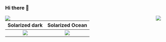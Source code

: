 ### Hi there 👋

<a href="https://github.com/lpradel">
  <img align="left" src="https://github-readme-stats.vercel.app/api/top-langs/?username=lpradel" />
</a>
<a href="https://github.com/lpradel">
  <img align="right" src="https://github-readme-stats.vercel.app/api?username=lpradel&show_icons=true&count_private=true" />
</a>

Solarized dark             |  Solarized Ocean
:-------------------------:|:-------------------------:
![](https://github-readme-stats.vercel.app/api/top-langs/?username=lpradel)  |  ![](https://github-readme-stats.vercel.app/api?username=lpradel&show_icons=true&count_private=true)

<!--
**lpradel/lpradel** is a ✨ _special_ ✨ repository because its `README.md` (this file) appears on your GitHub profile.

Here are some ideas to get you started:

- 🔭 I’m currently working on ...
- 🌱 I’m currently learning ...
- 👯 I’m looking to collaborate on ...
- 🤔 I’m looking for help with ...
- 💬 Ask me about ...
- 📫 How to reach me: ...
- 😄 Pronouns: ...
- ⚡ Fun fact: ...
-->
